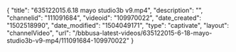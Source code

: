 {
    "title": "635122015.6.18 mayo studio3b v9.mp4",
    "description": "",
    "channelid": "111091684",
    "videoid": "109970022",
    "date_created": "1502518990",
    "date_modified": "1504049171",
    "type": "captivate",
    "layout": "channelVideo",
    "url": "\/bbbusa-latest-videos\/635122015-6-18-mayo-studio3b-v9-mp4\/111091684-109970022"
}